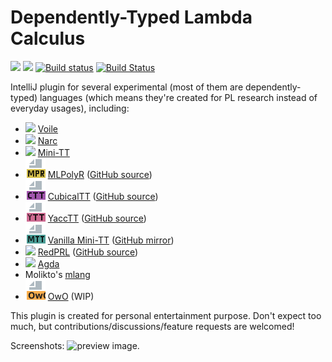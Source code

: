 # Dependently-Typed Lambda Calculus

[![][d-svg]][jb-url]
[![][v-svg]][jb-url]
[![Build status][av-svg]][av-url]
[![Build Status][tv-svg]][tv-url]

IntelliJ plugin for several experimental (most of them are dependently-typed)
languages (which means they're created for PL research instead of everyday
usages), including:

+ ![](./res/icons/voile/voile.svg)
  [Voile]
+ ![](./res/icons/narc/narc.svg)
  [Narc]
+ ![](./res/icons/minitt/minitt.svg)
  [Mini-TT][minitt]
+ ![](./res/icons/fileIcon/mlpr_file.svg)
  [MLPolyR] ([GitHub source][MLPolyR-gh])
+ ![](./res/icons/fileIcon/ctt_file.svg)
  [CubicalTT] ([GitHub source][Cubical-gh])
+ ![](./res/icons/fileIcon/ytt_file.svg)
  [YaccTT] ([GitHub source][Yacc-gh])
+ ![](./res/icons/fileIcon/mtt_file.svg)
  [Vanilla Mini-TT][Mini-TT] ([GitHub mirror][acore-mirror])
+ ![](./res/icons/redprl/redprl.svg)
  [RedPRL] ([GitHub source][RedPRL-gh])
+ ![](./res/icons/agda/agda.svg)
  [Agda]
+ Molikto's [mlang]
+ ![](./res/icons/fileIcon/owo_file.svg)
  [OwO] (WIP)

This plugin is created for personal entertainment purpose.
Don't expect too much, but contributions/discussions/feature requests
are welcomed!

Screenshots:
![preview image].

 [preview image]: https://i.imgur.com/QxysJ9X.gif
 [MLPolyR]: https://people.cs.uchicago.edu/~blume/mlpolyr/
 [MLPolyR-gh]: https://github.com/owo-lang/MLPolyR
 [minitt]: https://github.com/owo-lang/minitt-rs
 [Mini-TT]: http://www.cse.chalmers.se/research/group/logic/Mini-TT/
 [CubicalTT]: https://arxiv.org/abs/1611.02108
 [Cubical-gh]: https://github.com/mortberg/cubicaltt
 [YaccTT]: https://arxiv.org/abs/1712.01800
 [Yacc-gh]: https://github.com/mortberg/yacctt
 [acore-mirror]: https://github.com/owo-lang/Mini-TT
 [Voile]: https://github.com/owo-lang/voile-rs
 [Narc]: https://github.com/owo-lang/narc-rs
 [OwO]: https://github.com/owo-lang/OwO
 [Agda]: https://wiki.portal.chalmers.se/agda/pmwiki.php
 [RedPRL]: http://www.redprl.org
 [RedPRL-gh]: https://github.com/RedPRL/sml-redprl
 [mlang]: https://github.com/molikto/mlang
 [d-svg]: https://img.shields.io/jetbrains/plugin/d/12176.svg
 [v-svg]: https://img.shields.io/jetbrains/plugin/v/12176.svg
 [jb-url]: https://plugins.jetbrains.com/plugin/12176
 [av-url]: https://ci.appveyor.com/project/ice1000/intellij-owo/branch/master
 [av-svg]: https://ci.appveyor.com/api/projects/status/2t8f42ojh17cim4j/branch/master?svg=true
 [tv-url]: https://travis-ci.org/owo-lang/intellij-dtlc
 [tv-svg]: https://travis-ci.org/owo-lang/intellij-dtlc.svg?branch=master
